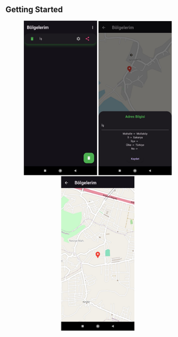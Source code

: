 ## Getting Started

<p align="center">
  <img src="https://github.com/OgulcanKacarr/Bolgelerim-App/blob/main/Images/1.jpg?raw=true" width="200" />
  <img src="https://github.com/OgulcanKacarr/Bolgelerim-App/blob/main/Images/2.jpg?raw=true" width="200" />
  <img src="https://github.com/OgulcanKacarr/Bolgelerim-App/blob/main/Images/3.jpg?raw=true" width="200" />
</p>

